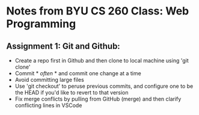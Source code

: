 # Notes from BYU CS 260 Class: Web Programming

## Assignment 1: Git and Github:

- Create a repo first in Github and then clone to local machine using 'git clone'
- Commit * *often* * and commit one change at a time
- Avoid committing large files
- Use 'git checkout' to peruse previous commits, and configure one to be the HEAD if you'd like to revert to that version
- Fix merge conflicts by pulling from GitHub (merge) and then clarify conflicting lines in VSCode
